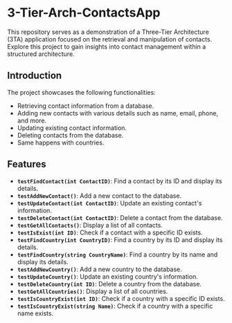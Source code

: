 # 3-Tier-Arch-ContactsApp
This repository serves as a demonstration of a Three-Tier Architecture (3TA) application focused on the retrieval and manipulation of contacts. Explore this project to gain insights into contact management within a structured architecture.

## Introduction

The project showcases the following functionalities:
- Retrieving contact information from a database.
- Adding new contacts with various details such as name, email, phone, and more.
- Updating existing contact information.
- Deleting contacts from the database.
- Same happens with countries.


## Features

- **`testFindContact(int ContactID)`**: Find a contact by its ID and display its details.  
- **`testAddNewContact()`**: Add a new contact to the database.  
- **`testUpdateContact(int ContactID)`**: Update an existing contact's information.  
- **`testDeleteContact(int ContactID)`**: Delete a contact from the database.  
- **`testGetAllContacts()`**: Display a list of all contacts.  
- **`testIsExist(int ID)`**: Check if a contact with a specific ID exists.  
- **`testFindCountry(int CountryID)`**: Find a country by its ID and display its details.  
- **`testFindCountry(string CountryName)`**: Find a country by its name and display its details.  
- **`testAddNewCountry()`**: Add a new country to the database.  
- **`testUpdateCountry()`**: Update an existing country's information.  
- **`testDeleteCountry(int ID)`**: Delete a country from the database.  
- **`testGetAllCountries()`**: Display a list of all countries.  
- **`testIsCountryExist(int ID)`**: Check if a country with a specific ID exists.  
- **`testIsCountryExist(string Name)`**: Check if a country with a specific name exists.  
